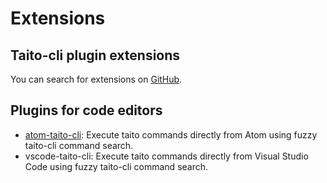 # Extensions

## Taito-cli plugin extensions

You can search for extensions on [GitHub](https://github.com/search?q=topic%3Ataito-extension&type=Repositories).

## Plugins for code editors

* [atom-taito-cli](https://github.com/keskiju/atom-taito-cli): Execute taito commands directly from Atom using fuzzy taito-cli command search.
* vscode-taito-cli: Execute taito commands directly from Visual Studio Code using fuzzy taito-cli command search.
